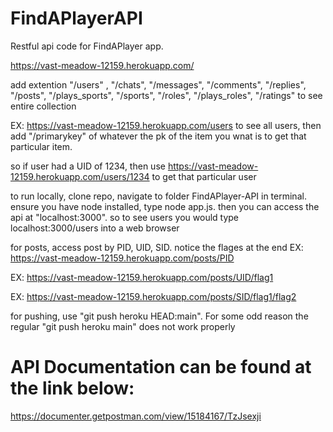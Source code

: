 # FindAPlayerAPI
Restful api code for FindAPlayer app.

https://vast-meadow-12159.herokuapp.com/

add extention "/users" , "/chats", "/messages", "/comments", "/replies", "/posts", "/plays_sports", "/sports", "/roles", "/plays_roles", "/ratings" to see entire collection

EX: https://vast-meadow-12159.herokuapp.com/users to see all users, then add "/primarykey" of whatever the pk of the item you wnat is to get that particular item.

so if user had a UID of 1234, then use https://vast-meadow-12159.herokuapp.com/users/1234 to get that particular user

to run locally, clone repo, navigate to folder FindAPlayer-API in terminal. ensure you have node installed, type node app.js. then you can access the api at
"localhost:3000". so to see users you would type localhost:3000/users into a web browser


for posts, access post by PID, UID, SID. notice the flages at the end EX: https://vast-meadow-12159.herokuapp.com/posts/PID

EX: https://vast-meadow-12159.herokuapp.com/posts/UID/flag1

EX: https://vast-meadow-12159.herokuapp.com/posts/SID/flag1/flag2

for pushing, use "git push heroku HEAD:main". For some odd reason the regular "git push heroku main" does not work properly

# API Documentation can be found at the link below:

https://documenter.getpostman.com/view/15184167/TzJsexji

